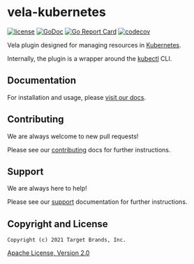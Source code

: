 # vela-kubernetes

[![license](https://img.shields.io/crates/l/gl.svg)](../LICENSE)
[![GoDoc](https://godoc.org/github.com/go-vela/vela-kubernetes?status.svg)](https://godoc.org/github.com/go-vela/vela-kubernetes)
[![Go Report Card](https://goreportcard.com/badge/go-vela/vela-kubernetes)](https://goreportcard.com/report/go-vela/vela-kubernetes)
[![codecov](https://codecov.io/gh/go-vela/vela-kubernetes/branch/master/graph/badge.svg)](https://codecov.io/gh/go-vela/vela-kubernetes)

Vela plugin designed for managing resources in [Kubernetes](https://kubernetes.io/).

Internally, the plugin is a wrapper around the [kubectl](https://kubernetes.io/docs/reference/kubectl/overview/) CLI.

## Documentation

For installation and usage, please [visit our docs](https://go-vela.github.io/docs).

## Contributing

We are always welcome to new pull requests!

Please see our [contributing](CONTRIBUTING.md) docs for further instructions.

## Support

We are always here to help!

Please see our [support](SUPPORT.md) documentation for further instructions.

## Copyright and License

```
Copyright (c) 2021 Target Brands, Inc.
```

[Apache License, Version 2.0](http://www.apache.org/licenses/LICENSE-2.0)
